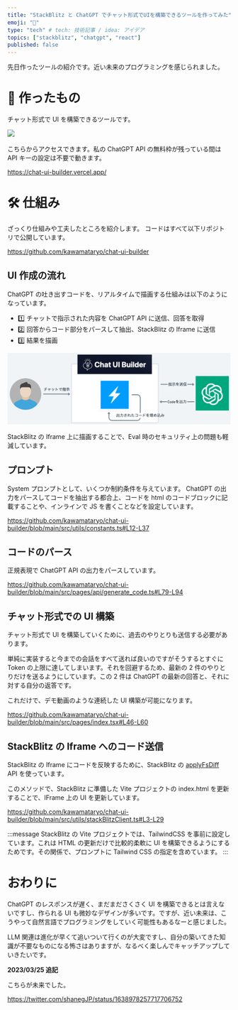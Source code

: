 ```yaml
---
title: "StackBlitz と ChatGPT でチャット形式でUIを構築できるツールを作ってみた"
emoji: "🎨"
type: "tech" # tech: 技術記事 / idea: アイデア
topics: ["stackblitz", "chatgpt", "react"]
published: false
---
```


先日作ったツールの紹介です。近い未来のプログラミングを感じられました。

# 🎨 作ったもの

チャット形式で UI を構築できるツールです。

![](https://i.gyazo.com/6eaa56e99a7438740972fe012ef6f755.gif)

こちらからアクセスできます。私の ChatGPT API の無料枠が残っている間は API キーの設定は不要で動きます。

https://chat-ui-builder.vercel.app/

# 🛠️ 仕組み

ざっくり仕組みや工夫したところを紹介します。
コードはすべて以下リポジトリで公開しています。

https://github.com/kawamataryo/chat-ui-builder

## UI 作成の流れ

ChatGPT の吐き出すコードを、リアルタイムで描画する仕組みは以下のようになっています。

- 1️⃣ チャットで指示された内容を ChatGPT API に送信、回答を取得
- 2️⃣ 回答からコード部分をパースして抽出、StackBlitz の Iframe に送信
- 3️⃣ 結果を描画

![](/images/ff58c9595ef347/specification.png)

StackBlitz の Iframe 上に描画することで、Eval 時のセキュリティ上の問題も軽減しています。

## プロンプト

System プロンプトとして、いくつか制約条件を与えています。
ChatGPT の出力をパースしてコードを抽出する都合上、コードを html のコードブロックに記載することや、インラインで JS を書くことなどを設定しています。

https://github.com/kawamataryo/chat-ui-builder/blob/main/src/utils/constants.ts#L12-L37

## コードのパース

正規表現で ChatGPT API の出力をパースしています。

https://github.com/kawamataryo/chat-ui-builder/blob/main/src/pages/api/generate_code.ts#L79-L94

## チャット形式での UI 構築

チャット形式で UI を構築していくために、過去のやりとりも送信する必要があります。

単純に実装すると今までの会話をすべて送れば良いのですがそうするとすぐに Token の上限に達してしまいます。それを回避するため、最新の 2 件のやりとりだけを送るようにしています。この 2 件は ChatGPT の最新の回答と、それに対する自分の返答です。

これだけで、デモ動画のような連続した UI 構築が可能になります。

https://github.com/kawamataryo/chat-ui-builder/blob/main/src/pages/index.tsx#L46-L60

## StackBlitz の Iframe へのコード送信

StackBlitz の Iframe にコードを反映するために、StackBlitz の [applyFsDiff](https://developer.stackblitz.com/platform/api/javascript-sdk-vm) API を使っています。

このメソッドで、StackBlitz に準備した Vite プロジェクトの index.html を更新することで、IFrame 上の UI を更新しています。

https://github.com/kawamataryo/chat-ui-builder/blob/main/src/utils/stackBlitzClient.ts#L3-L29

:::message
StackBlitz の Vite プロジェクトでは、TailwindCSS を事前に設定しています。これは HTML の更新だけで比較的柔軟に UI を構築できるようにするためです。その関係で、プロンプトに Tailwind CSS の指定を含めています。
:::

# おわりに

ChatGPT のレスポンスが遅く、まだまださくさく UI を構築できるとは言えないですし、作られる UI も微妙なデザインが多いです。ですが、近い未来は、こうやって自然言語でプログラミングをしていく可能性もあるなーと感じました。

LLM 関連は進化が早くて追いついて行くのが大変ですし、自分の築いてきた知識が不要なものになる怖さはありますが、なるべく楽しんでキャッチアップしていきたいです。

**2023/03/25 追記**

こちらが未来でした。

https://twitter.com/shanegJP/status/1638978257717706752
